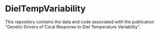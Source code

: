 # DielTempVariability
This repository contains the data and code associated with the publication "Genetic Drivers of Coral Response to Diel Temperature Variability".
